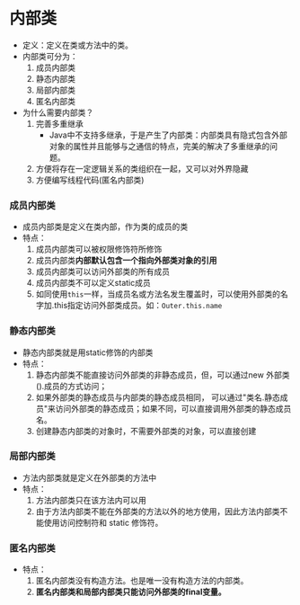 # 内部类

- 定义：定义在类或方法中的类。
- 内部类可分为：
  1. 成员内部类
  2. 静态内部类
  3. 局部内部类
  4. 匿名内部类
- 为什么需要内部类？
  1. 完善多重继承
     - Java中不支持多继承，于是产生了内部类：内部类具有隐式包含外部对象的属性并且能够与之通信的特点，完美的解决了多重继承的问题。
  2. 方便将存在一定逻辑关系的类组织在一起，又可以对外界隐藏
  3. 方便编写线程代码(匿名内部类)

### 成员内部类

- 成员内部类是定义在类内部，作为类的成员的类
- 特点：
  1. 成员内部类可以被权限修饰符所修饰
  2. 成员内部类**内部默认包含一个指向外部类对象的引用**
  3. 成员内部类可以访问外部类的所有成员
  4. 成员内部类不可以定义static成员
  5. 如同使用`this`一样，当成员名或方法名发生覆盖时，可以使用外部类的名字加.this指定访问外部类成员。如：`Outer.this.name`

### 静态内部类

- 静态内部类就是用static修饰的内部类
- 特点：
  1. 静态内部类不能直接访问外部类的非静态成员，但，可以通过new 外部类().成员的方式访问；
  2. 如果外部类的静态成员与内部类的静态成员相同， 可以通过"类名.静态成员"来访问外部类的静态成员；如果不同，可以直接调用外部类的静态成员名。
  3. 创建静态内部类的对象时，不需要外部类的对象，可以直接创建

### 局部内部类

- 方法内部类就是定义在外部类的方法中
- 特点：
  1. 方法内部类只在该方法内可以用
  2. 由于方法内部类不能在外部类的方法以外的地方使用，因此方法内部类不能使用访问控制符和 static 修饰符。

### 匿名内部类

- 特点：
  1. 匿名内部类没有构造方法。也是唯一没有构造方法的内部类。
  2. **匿名内部类和局部内部类只能访问外部类的final变量。**